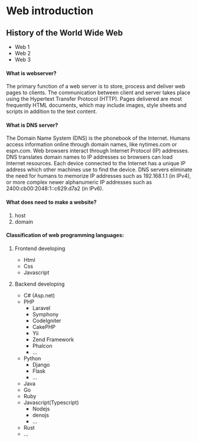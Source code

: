 # Web introduction

## History of the World Wide Web
* Web 1
* Web 2
* Web 3

#### What is webserver?
The primary function of a web server is to store, process and deliver web pages to clients. The communication between client and server takes place using the Hypertext Transfer Protocol (HTTP). Pages delivered are most frequently HTML documents, which may include images, style sheets and scripts in addition to the text content.

#### What is DNS server?
The Domain Name System (DNS) is the phonebook of the Internet. Humans access information online through domain names, like nytimes.com or espn.com. Web browsers interact through Internet Protocol (IP) addresses. DNS translates domain names to IP addresses so browsers can load Internet resources.
Each device connected to the Internet has a unique IP address which other machines use to find the device. DNS servers eliminate the need for humans to memorize IP addresses such as 192.168.1.1 (in IPv4), or more complex newer alphanumeric IP addresses such as 2400:cb00:2048:1::c629:d7a2 (in IPv6).

#### What does need to make a website?
1. host
2. domain


#### Classification of web programming languages:
1. Frontend developing
   * Html
   * Css
   * Javascript
  
2. Backend developing
   * C# (Asp.net)
   * PHP 
      * Laravel
      * Symphony
      * CodeIgniter
      * CakePHP
      * Yii
      * Zend Framework
      * Phalcon
      * ...
    * Python
      * Django
      * Flask
      * ...
    * Java
    * Go
    * Ruby
    * Javascript(Typescript)
      * Nodejs
      * denojs
      * ...
    * Rust
    * ...


